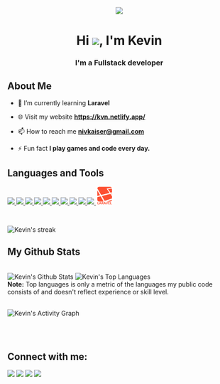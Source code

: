 <p align="center">
<img width="350px"  src="https://c.tenor.com/jVTOMVDbw0sAAAAC/cirno-fumo.gif"/>
</p>

<h1 align="center">Hi <img src="https://raw.githubusercontent.com/MartinHeinz/MartinHeinz/master/wave.gif" height="30px">, I'm Kevin</h1>
<h3 align="center">I'm a Fullstack developer</h3>


## About Me


- 🌱 I’m currently learning **Laravel**

- 🌐 Visit my website **https://kvn.netlify.app/**

- 📫 How to reach me **nivkaiser@gmail.com**

- ⚡ Fun fact **I play games and code every day.**

## Languages and Tools

<p align="left"> 
    <a href="https://developer.mozilla.org/en-US/docs/Web/HTML" target="_blank"> <img src="https://img.icons8.com/color/48/000000/html-5.png"/> </a> 
    <a href="https://developer.mozilla.org/en-US/docs/Web/CSS?retiredLocale=id" target="_blank"> <img src="https://img.icons8.com/color/48/000000/css3.png"/> </a> 
    <a href="https://sass-lang.com/" target="_blank"> <img src="https://img.icons8.com/color/48/000000/sass.png"/> </a>
    <a href="https://developer.mozilla.org/en-US/docs/Web/JavaScript" target="_blank"> <img src="https://img.icons8.com/color/48/000000/javascript.png"/> </a> 
    <a href="https://reactjs.org/" target="_blank"> <img src="https://img.icons8.com/color/48/000000/react-native.png"/> </a>
    <a href="https://tailwindcss.com/" target="_blank"> <img src="https://github.com/Nivth/icon/blob/main/tailwind.svg"/> </a> 
    <a href="https://nodejs.org/" target="_blank"> <img src="https://img.icons8.com/fluency/48/node-js.png"/> </a>
    <a href="https://expressjs.com/" target="_blank"> <img src="https://github.com/Nivth/icon/blob/main/expressjs.svg"/> </a>
    <a href="https://www.php.net/" target="_blank"> <img src="https://github.com/Nivth/icon/blob/main/php.svg"/> </a>
    <a href="https://docs.microsoft.com/en-us/dotnet/csharp/" target="_blank"> <img src="https://github.com/Nivth/icon/blob/main/c%23.svg"/> </a>
    <a href="https://laravel.com/" target="_blank" rel="noreferrer"> <img src="https://raw.githubusercontent.com/devicons/devicon/master/icons/laravel/laravel-plain-wordmark.svg" alt="laravel" width="40" height="40"/> </a>
</p>

<br/>

<p align="left">
    <a>
        <img title="🔥 Get streak stats for your profile at git.io/streak-stats" alt="Kevin's streak" src="https://github-readme-streak-stats.herokuapp.com?user=Nivth&theme=chartreuse-dark&hide_border=true&date_format=%5BY.%5Dn.j&stroke=DC143C&fire=DC143C&currStreakNum=DC143C&sideNums=DC143C&sideLabels=DC143C&currStreakLabel=DC143C&ring=DC143C&background=0D1117"/>
    </a>
</p>

## My Github Stats

  <br/>
    <a><img alt="Kevin's Github Stats" src="https://github-readme-stats.vercel.app/api?username=Nivth&show_icons=true&count_private=true&theme=react&hide_border=true&bg_color=0D1117&title_color=DC143C&icon_color=DC143C" /></a>
  <a><img alt="Kevin's Top Languages" src="https://github-readme-stats.vercel.app/api/top-langs/?username=Nivth&langs_count=8&count_private=true&layout=compact&theme=react&hide_border=true&bg_color=0D1117&title_color=DC143C" /></a>
  <br/>
  <b>Note:</b> Top languages is only a metric of the languages my public code consists of and doesn't reflect experience or skill level.


<br/>
<br/>

<a><img alt="Kevin's Activity Graph" src="https://activity-graph.herokuapp.com/graph?username=Nivth&bg_color=0D1117&color=DC143C&line=DC143C&point=FFFFFF&hide_border=true" /></a>

<br/>
<br/>

## Connect with me:
<p align="left">

<a href = "https://www.linkedin.com/in/kevin-yardan-fauzan-73baaa21b/"><img src="https://img.icons8.com/fluent/48/000000/linkedin.png"/></a>
<a href = "https://twitter.com/Nivth22"><img src="https://img.icons8.com/fluent/48/000000/twitter.png"/></a>
<a href = "https://www.instagram.com/__kevnnn_/"><img src="https://img.icons8.com/fluent/48/000000/instagram-new.png"/></a>
<a href = "https://www.youtube.com/channel/UCWo0Tm0d2bYvUv1LGggUXyA"><img src="https://img.icons8.com/color/48/000000/youtube-play.png"/></a>

</p>


